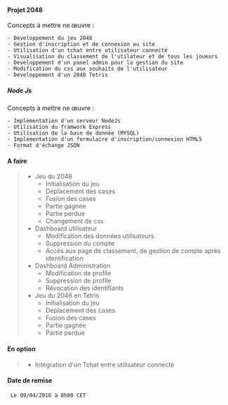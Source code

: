 #### Projet 2048  

Concepts à mettre ne œuvre :

    - Developpement du jeu 2048
    - Gestion d'inscription et de connexion au site
    - Utilisation d'un tchat entre utilisateur connecté
    - Visualisation du classement de l'utilateur et de tous les joueurs
    - Developpement d'un panel admin pour la gestion du site
    - Modification du css aux souhaits de l'utilisateur
    - Developpement d'un 2048 Tetris
 
##### Node Js

Concepts à mettre ne œuvre :

    - Implémentation d'un serveur NodeJs
    - Utilisation du framwork Express
    - Utilisation de la base de donnée (MYSQL)
    - Implémentation d'un formulaire d'inscription/connexion HTML5
    - Format d'échange JSON

#### A faire
>    - Jeu du 2048
>       - Initialisation du jeu
>       - Deplacement des cases
>       - Fusion des cases 
>       - Partie gagnée
>       - Partie perdue
>       - Changement de css
>    - Dashboard utilisateur
>       - Modification des données utilisateurs
>       - Suppression du compte
>       - Accès aux page de classement, de gestion de compte après identification
>    - Dashboard Administration
>       - Modification de profile 
>       - Suppression de profile 
>       - Révocation des identifiants
>    - Jeu du 2048 en Tetris
>       - Initialisation du jeu
>       - Deplacement des cases
>       - Fusion des cases 
>       - Partie gagnée
>       - Partie perdue

#### En option
>   - Intégration d'un Tchat entre utilisateur connecté

#### Date de remise 
<code> Le 09/04/2018 à 8h00 CET</code>